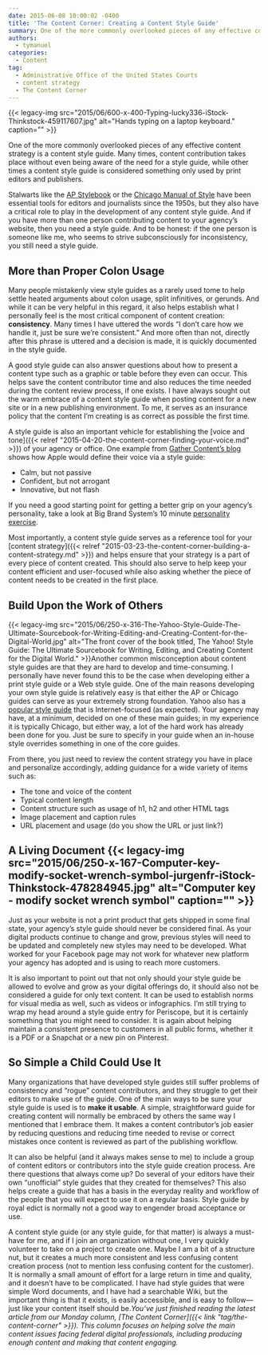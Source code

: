 ```yaml
---
date: 2015-06-08 10:00:02 -0400
title: 'The Content Corner: Creating a Content Style Guide'
summary: One of the more commonly overlooked pieces of any effective content strategy is a content style guide. Many times, content contribution takes place without even being aware of the need for a style guide, while other times a content style guide is considered something only used by print editors and publishers. Stalwarts like the AP
authors:
  - tymanuel
categories:
  - Content
tag:
  - Administrative Office of the United States Courts
  - content strategy
  - The Content Corner
---
```


{{< legacy-img src="2015/06/600-x-400-Typing-lucky336-iStock-Thinkstock-459117607.jpg" alt="Hands typing on a laptop keyboard." caption="" >}} 

One of the more commonly overlooked pieces of any effective content strategy is a content style guide. Many times, content contribution takes place without even being aware of the need for a style guide, while other times a content style guide is considered something only used by print editors and publishers.

Stalwarts like the [AP Stylebook](https://www.apstylebook.com/) or the [Chicago Manual of Style](http://www.chicagomanualofstyle.org/) have been essential tools for editors and journalists since the 1950s, but they also have a critical role to play in the development of any content style guide. And if you have more than one person contributing content to your agency&#8217;s website, then you need a style guide. And to be honest: if the one person is someone like me, who seems to strive subconsciously for inconsistency, you still need a style guide.

## More than Proper Colon Usage

Many people mistakenly view style guides as a rarely used tome to help settle heated arguments about colon usage, split infinitives, or gerunds. And while it can be very helpful in this regard, it also helps establish what I personally feel is the most critical component of content creation: **consistency**. Many times I have uttered the words “I don’t care how we handle it, just be sure we’re consistent.” And more often than not, directly after this phrase is uttered and a decision is made, it is quickly documented in the style guide.

A good style guide can also answer questions about how to present a content type such as a graphic or table before they even can occur. This helps save the content contributor time and also reduces the time needed during the content review process, if one exists. I have always sought out the warm embrace of a content style guide when posting content for a new site or in a new publishing environment. To me, it serves as an insurance policy that the content I&#8217;m creating is as correct as possible the first time.

A style guide is also an important vehicle for establishing the [voice and tone]({{< relref "2015-04-20-the-content-corner-finding-your-voice.md" >}}) of your agency or office. One example from [Gather Content’s blog](https://blog.gathercontent.com/) shows how Apple would define their voice via a style guide:

  * Calm, but not passive
  * Confident, but not arrogant
  * Innovative, but not flash

If you need a good starting point for getting a better grip on your agency’s personality, take a look at Big Brand System’s 10 minute [personality exercise](http://bbsmedia.s3.amazonaws.com/Brand_Personality.pdf).

Most importantly, a content style guide serves as a reference tool for your [content strategy]({{< relref "2015-03-23-the-content-corner-building-a-content-strategy.md" >}}) and helps ensure that your strategy is a part of every piece of content created. This should also serve to help keep your content efficient and user-focused while also asking whether the piece of content needs to be created in the first place.

## Build Upon the Work of Others

{{< legacy-img src="2015/06/250-x-316-The-Yahoo-Style-Guide-The-Ultimate-Sourcebook-for-Writing-Editing-and-Creating-Content-for-the-Digital-World.jpg" alt="The front cover of the book titled, The Yahoo! Style Guide: The Ultimate Sourcebook for Writing, Editing, and Creating Content for the Digital World." >}}Another common misconception about content style guides are that they are hard to develop and time-consuming. I personally have never found this to be the case when developing either a print style guide or a Web style guide. One of the main reasons developing your own style guide is relatively easy is that either the AP or Chicago guides can serve as your extremely strong foundation. Yahoo also has a [popular style guide](http://www.businessinsider.com/yahoo-publishes-a-style-guide-for-the-internet-2010-4) that is Internet-focused (as expected). Your agency may have, at a minimum, decided on one of these main guides; in my experience it is typically Chicago, but either way, a lot of the hard work has already been done for you. Just be sure to specify in your guide when an in-house style overrides something in one of the core guides.

From there, you just need to review the content strategy you have in place and personalize accordingly, adding guidance for a wide variety of items such as:

  * The tone and voice of the content
  * Typical content length
  * Content structure such as usage of h1, h2 and other HTML tags
  * Image placement and caption rules
  * URL placement and usage (do you show the URL or just link?)

## A Living Document {{< legacy-img src="2015/06/250-x-167-Computer-key-modify-socket-wrench-symbol-jurgenfr-iStock-Thinkstock-478284945.jpg" alt="Computer key - modify socket wrench symbol" caption="" >}} 

Just as your website is not a print product that gets shipped in some final state, your agency&#8217;s style guide should never be considered final. As your digital products continue to change and grow, previous styles will need to be updated and completely new styles may need to be developed. What worked for your Facebook page may not work for whatever new platform your agency has adopted and is using to reach more customers.

It is also important to point out that not only should your style guide be allowed to evolve and grow as your digital offerings do, it should also not be considered a guide for only text content. It can be used to establish norms for visual media as well, such as videos or infographics. I’m still trying to wrap my head around a style guide entry for Periscope, but it is certainly something that you might need to consider. It is again about helping maintain a consistent presence to customers in all public forms, whether it is a PDF or a Snapchat or a new pin on Pinterest.

## So Simple a Child Could Use It

Many organizations that have developed style guides still suffer problems of consistency and “rogue” content contributors, and they struggle to get their editors to make use of the guide. One of the main ways to be sure your style guide is used is to **make it usable**. A simple, straightforward guide for creating content will normally be embraced by others the same way I mentioned that I embrace them. It makes a content contributor’s job easier by reducing questions and reducing time needed to revise or correct mistakes once content is reviewed as part of the publishing workflow.

It can also be helpful (and it always makes sense to me) to include a group of content editors or contributors into the style guide creation process. Are there questions that always come up? Do several of your editors have their own “unofficial” style guides that they created for themselves? This also helps create a guide that has a basis in the everyday reality and workflow of the people that you will expect to use it on a regular basis. Style guide by royal edict is normally not a good way to engender broad acceptance or use.

A content style guide (or any style guide, for that matter) is always a must-have for me, and if I join an organization without one, I very quickly volunteer to take on a project to create one. Maybe I am a bit of a structure nut, but it creates a much more consistent and less confusing content creation process (not to mention less confusing content for the customer). It is normally a small amount of effort for a large return in time and quality, and it doesn’t have to be complicated. I have had style guides that were simple Word documents, and I have had a searchable Wiki, but the important thing is that it exists, is easily accessible, and is easy to follow—just like your content itself should be._You’ve just finished reading the latest article from our Monday column, [The Content Corner]({{< link "tag/the-content-corner" >}}). This column focuses on helping solve the main content issues facing federal digital professionals, including producing enough content and making that content engaging._